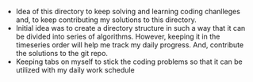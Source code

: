 - Idea of this directory to keep solving and learning coding chanlleges and, to keep contributing my solutions to this directory. 
- Initial idea was to create a directory structure in such a way that it can be divided into series of algorithms. However, keeping it in the timeseries order will help me track my daily progress. And, contribute the solutions to
the git repo. 
- Keeping tabs on myself to stick the coding problems so that it can be utilized with my daily work schedule